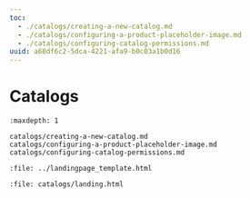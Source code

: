 ```yaml
---
toc:
  - ./catalogs/creating-a-new-catalog.md
  - ./catalogs/configuring-a-product-placeholder-image.md
  - ./catalogs/configuring-catalog-permissions.md
uuid: a68df6c2-5dca-4221-afa9-b0c03a1b0d16
---
```

# Catalogs

```{toctree}
:maxdepth: 1

catalogs/creating-a-new-catalog.md
catalogs/configuring-a-product-placeholder-image.md
catalogs/configuring-catalog-permissions.md
```

```{raw} html
:file: ../landingpage_template.html
```

```{raw} html
:file: catalogs/landing.html
```
